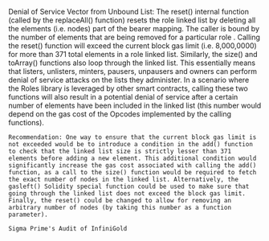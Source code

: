 Denial of Service Vector from Unbound List: The reset() internal function (called by the replaceAll() function) resets the role linked list by deleting all the elements (i.e. nodes) part of the bearer mapping. The caller is bound by the number of elements that are being removed for a particular role . Calling the reset() function will exceed the current block gas limit (i.e. 8,000,0000) for more than 371 total elements in a role linked list. Similarly, the size() and toArray() functions also loop through the linked list. This essentially means that listers, unlisters, minters, pausers, unpausers and owners can perform denial of service attacks on the lists they administer. In a scenario where the Roles library is leveraged by other smart contracts, calling these two functions will also result in a potential denial of service after a certain number of elements have been included in the linked list (this number would depend on the gas cost of the Opcodes implemented by the calling functions).

    Recommendation: One way to ensure that the current block gas limit is not exceeded would be to introduce a condition in the add() function to check that the linked list size is strictly lesser than 371 elements before adding a new element. This additional condition would significantly increase the gas cost associated with calling the add() function, as a call to the size() function would be required to fetch the exact number of nodes in the linked list. Alternatively, the gasleft() Solidity special function could be used to make sure that going through the linked list does not exceed the block gas limit. Finally, the reset() could be changed to allow for removing an arbitrary number of nodes (by taking this number as a function parameter).

    Sigma Prime's Audit of InfiniGold